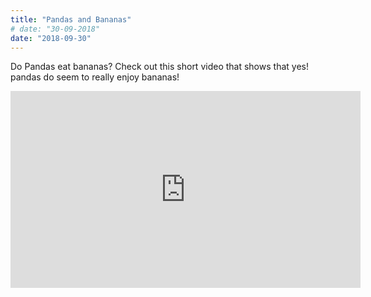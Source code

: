 ```yaml
---
title: "Pandas and Bananas"
# date: "30-09-2018"
date: "2018-09-30"
---
```


Do Pandas eat bananas? Check out this short video that shows that yes! pandas do
seem to really enjoy bananas!

<iframe width="560" height="315" src="https://www.youtube.com/embed/4SZl1r2O_bY" frameborder="0" allowfullscreen></iframe>